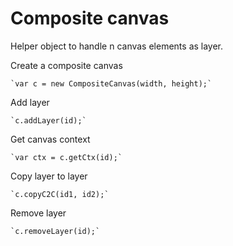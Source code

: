# Composite canvas 

Helper object to handle n canvas elements as layer.

Create a composite canvas

    `var c = new CompositeCanvas(width, height);`

Add layer
    
    `c.addLayer(id);`

Get canvas context
    
    `var ctx = c.getCtx(id);`

Copy layer to layer
    
    `c.copyC2C(id1, id2);`

Remove layer
    
    `c.removeLayer(id);`
